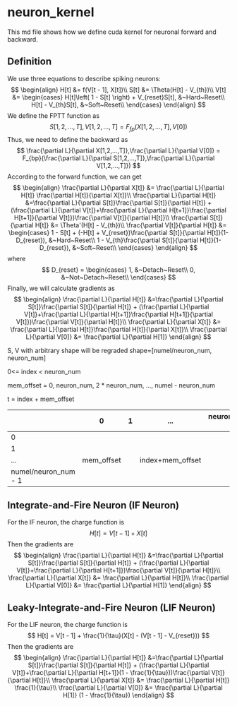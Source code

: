 # neuron_kernel

This md file shows how we define cuda kernel for neuronal forward and backward.

## Definition

We use three equations to describe spiking neurons:
$$
\begin{align}
	H[t] &= f(V[t - 1], X[t])\\
	S[t] &= \Theta(H[t] - V_{th})\\
	V[t] &= \begin{cases}
	H[t]\left( 1 - S[t] \right) + V_{reset}S[t], &~Hard~Reset\\
	H[t] - V_{th}S[t], &~Soft~Reset\\
\end{cases}
\end{align}
$$
We define the FPTT function as
$$
S[1,2,...,T], V[1,2,...,T] = F_{fp}(X[1,2,...,T], V[0])
$$
Thus, we need to define the backward as
$$
\frac{\partial L}{\partial X[1,2,...,T]},\frac{\partial L}{\partial V[0]} = F_{bp}(\frac{\partial L}{\partial S[1,2,...,T]},\frac{\partial L}{\partial V[1,2,...,T]})
$$
According to the forward function, we can get
$$
\begin{align}
	\frac{\partial L}{\partial X[t]} &= \frac{\partial L}{\partial H[t]} \frac{\partial H[t]}{\partial X[t]}\\
	\frac{\partial L}{\partial H[t]} &=\frac{\partial L}{\partial S[t]}\frac{\partial S[t]}{\partial H[t]} + (\frac{\partial L}{\partial V[t]}+\frac{\partial L}{\partial H[t+1]}\frac{\partial H[t+1]}{\partial V[t]})\frac{\partial V[t]}{\partial H[t]}\\
	\frac{\partial S[t]}{\partial H[t]} &= \Theta'(H[t] - V_{th})\\
	\frac{\partial V[t]}{\partial H[t]} &= 
	\begin{cases}
		1 - S[t] + (-H[t] + V_{reset})\frac{\partial S[t]}{\partial H[t]}(1-D_{reset}), &~Hard~Reset\\
		1 - V_{th}\frac{\partial S[t]}{\partial H[t]}(1-D_{reset}), &~Soft~Reset\\
	\end{cases}
\end{align}
$$
where
$$
D_{reset} = \begin{cases}
	1, &~Detach~Reset\\
	0, &~Not~Detach~Reset\\
\end{cases}
$$
Finally, we will calculate gradients as
$$
\begin{align}
\frac{\partial L}{\partial H[t]} &=\frac{\partial L}{\partial S[t]}\frac{\partial S[t]}{\partial H[t]} + (\frac{\partial L}{\partial V[t]}+\frac{\partial L}{\partial H[t+1]}\frac{\partial H[t+1]}{\partial V[t]})\frac{\partial V[t]}{\partial H[t]}\\
\frac{\partial L}{\partial X[t]} &= \frac{\partial L}{\partial H[t]}\frac{\partial H[t]}{\partial X[t]}\\
\frac{\partial L}{\partial V[0]} &= \frac{\partial L}{\partial H[1]}
\end{align}
$$

S, V with arbitrary shape will be regraded shape=[numel/neuron_num, neuron_num]

0<= index < neuron_num

mem_offset = 0, neuron_num, 2 * neuron_num, …, numel - neuron_num



t = index + mem_offset



|                      | 0          | 1    |       ...        | neuron_num-1 |
| -------------------- | ---------- | ---- | :--------------: | ------------ |
| 0                    |            |      |                  |              |
| 1                    |            |      |                  |              |
| ...                  | mem_offset |      | index+mem_offset |              |
| numel/neuron_num - 1 |            |      |                  |              |



## Integrate-and-Fire Neuron (IF Neuron)

For the IF neuron, the charge function is 
$$
H[t] = V[t - 1] + X[t]
$$
Then the gradients are
$$
\begin{align}
\frac{\partial L}{\partial H[t]} &=\frac{\partial L}{\partial S[t]}\frac{\partial S[t]}{\partial H[t]} + (\frac{\partial L}{\partial V[t]}+\frac{\partial L}{\partial H[t+1]})\frac{\partial V[t]}{\partial H[t]}\\
\frac{\partial L}{\partial X[t]} &= \frac{\partial L}{\partial H[t]}\\
\frac{\partial L}{\partial V[0]} &= \frac{\partial L}{\partial H[1]}
\end{align}
$$
## Leaky-Integrate-and-Fire Neuron (LIF Neuron)

For the LIF neuron, the charge function is 
$$
H[t] = V[t - 1] + \frac{1}{\tau}(X[t] - (V[t - 1] - V_{reset}))
$$
Then the gradients are
$$
\begin{align}
\frac{\partial L}{\partial H[t]} &=\frac{\partial L}{\partial S[t]}\frac{\partial S[t]}{\partial H[t]} + (\frac{\partial L}{\partial V[t]}+\frac{\partial L}{\partial H[t+1]}(1 - \frac{1}{\tau}))\frac{\partial V[t]}{\partial H[t]}\\
\frac{\partial L}{\partial X[t]} &= \frac{\partial L}{\partial H[t]} \frac{1}{\tau}\\
\frac{\partial L}{\partial V[0]} &= \frac{\partial L}{\partial H[1]} (1 - \frac{1}{\tau})
\end{align}
$$
